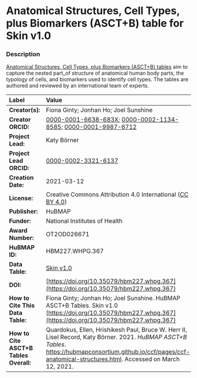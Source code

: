 # Anatomical Structures, Cell Types, plus Biomarkers (ASCT+B) table for Skin v1.0

### Description
[Anatomical Structures, Cell Types, plus Biomarkers (ASCT+B) tables](https://hubmapconsortium.github.io/ccf/pages/ccf-anatomical-structures.html) aim to capture the nested part_of structure of anatomical human body parts, the typology of cells, and biomarkers used to identify cell types. The tables are authored and reviewed by an international team of experts.

| Label | Value |
| :------------- |:-------------|
| **Creator(s):** | Fiona Ginty; Jonhan Ho; Joel Sunshine |
| **Creator ORCID:** | [0000-0001-6638-683X](https://orcid.org/0000-0001-6638-683X); [0000-0002-1134-8585](https://orcid.org/0000-0002-1134-8585); [0000-0001-9987-6712](https://orcid.org/0000-0001-9987-6712) |
| **Project Lead:** | Katy B&ouml;rner |
| **Project Lead ORCID:** | [0000-0002-3321-6137](https://orcid.org/0000-0002-3321-6137) |
| **Creation Date:** | 2021-03-12 |
| **License:** | Creative Commons Attribution 4.0 International ([CC BY 4.0](https://creativecommons.org/licenses/by/4.0/)) |
| **Publisher:** | HuBMAP |
| **Funder:** | National Institutes of Health |
| **Award Number:** | OT2OD026671 |
| **HuBMAP ID:** | HBM227.WHPG.367 |
| **Data Table:** | [Skin v1.0](https://hubmapconsortium.github.io/ccf-releases/v1.0/asct-b/ASCT-B_VH_Skin.csv) |
| **DOI:** | [https://doi.org/10.35079/hbm227.whpg.367](https://doi.org/10.35079/hbm227.whpg.367) |
| **How to Cite This Data Table:** | Fiona Ginty; Jonhan Ho; Joel Sunshine. HuBMAP ASCT+B Tables. Skin v1.0 [https://doi.org/10.35079/hbm227.whpg.367](https://doi.org/10.35079/hbm227.whpg.367) |
| **How to Cite ASCT+B Tables Overall:** | Quardokus, Ellen, Hrishikesh Paul, Bruce W. Herr II, Lisel Record, Katy B&ouml;rner. 2021. *HuBMAP ASCT+B Tables*. https://hubmapconsortium.github.io/ccf/pages/ccf-anatomical-structures.html. Accessed on March 12, 2021. |